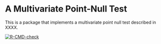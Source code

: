 # A Multivariate Point-Null Test

This is a package that implements a multivariate point null test described in XXXX.

<!-- badges: start -->
[![R-CMD-check](https://github.com/adam-s-elder/amp/workflows/R-CMD-check/badge.svg)](https://github.com/adam-s-elder/amp/actions)
<!-- badges: end -->
